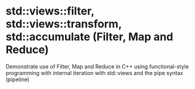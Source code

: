 # std::views::filter, std::views::transform, std::accumulate (Filter, Map and Reduce)
Demonstrate use of Filter, Map and Reduce in C++ using functional-style programming with internal iteration with std::views and the pipe syntax (pipeline)
